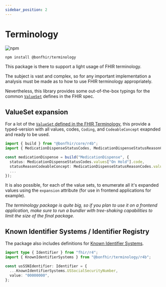 ```yaml
---
sidebar_position: 2
---
```


# Terminology

![npm](https://img.shields.io/npm/v/@bonfhir/terminology)

```bash npm2yarn
npm install @bonfhir/terminology
```

This package is there to support a light usage of FHIR terminology.

The subject is vast and complex, so for any important implementation a analysis must be made as to how to use FHIR
terminology appropriately.

Nevertheless, this library provides some out-of-the-box typings for the common [`ValueSet`](https://hl7.org/fhir/terminologies-valuesets.html)
defines in the FHIR spec.

## ValueSet expansion

For a lot of the [`ValueSet` defined in the FHIR Terminology](https://hl7.org/fhir/terminologies-valuesets.html), this provide
a typed-version with all values, codes, `Coding`, and `CodeableConcept` exapnded and ready to be used.

```typescript
import { build } from "@bonfhir/core/r4b";
import { MedicationDispenseStatusCodes, MedicationDispenseStatusReasonCodes } from "@bonfhir/terminology/r4b";

const medicationDispense = build("MedicationDispense", {
  status: MedicationDispenseStatusCodes.values["On Hold"].code,
  statusReasonCodeableConcept: MedicationDispenseStatusReasonCodes.values["Drug interacts with another drug"].codeableConcept
  ...
});
```

It is also possible, for each of the value sets, to enumerate all it's expanded values using the `expansion` attribute
(for use in frontend applications for example).

_The terminology package is quite big, so if you plan to use it on a frontend application,
make sure to run a bundler with tree-shaking capabilities to limit the size of the final package._

## Known Identifier Systems / Identifier Registry

The package also includes definitions for [Known Identifier Systems](https://hl7.org/fhir/identifier-registry.html).

```typescript
import type { Identifier } from "fhir/r4";
import { KnownIdentifierSystems } from "@bonfhir/terminology/r4b";

const usSSNIdentifier: Identifier = {
  ...KnownIdentifierSystems.USSocialSecurityNumber,
  value: "00000000",
};
```
